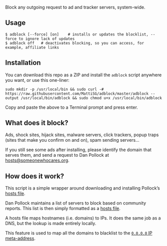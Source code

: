 Block any outgoing request to ad and tracker servers, system-wide.


Usage
-----

	$ adblock [--force] [on]	# installs or updates the blocklist, --force to ignore lack of updates
	$ adblock off	# deactivates blocking, so you can access, for example, affiliate links


Installation
------------

You can download this repo as a ZIP and install the `adblock` script anywhere you want, or use this one-liner:

	sudo mkdir -p /usr/local/bin && sudo curl -# https://raw.githubusercontent.com/MattiSG/adblock/master/adblock --output /usr/local/bin/adblock && sudo chmod u+x /usr/local/bin/adblock

Copy and paste the above to a Terminal prompt and press enter.


What does it block?
-------------------

Ads, shock sites, hijack sites, malware servers, click trackers, popup traps (sites that make you confirm on and on), spam sending servers…

If you still see some ads after installing, please identify the domain that serves them, and send a request to Dan Pollock at hosts@someonewhocares.org.


How does it work?
-----------------

This script is a simple wrapper around downloading and installing Pollock’s [hosts file](http://someonewhocares.org/hosts/).

Dan Pollock maintains a list of servers to block based on community reports. This list is then simply formatted as a [hosts file](http://en.wikipedia.org/wiki/Hosts_file).

A hosts file maps hostnames (i.e. domains) to IPs. It does the same job as a DNS, but the lookup is made entirely locally.

This feature is used to map all the domains to blacklist to the [`0.0.0.0` IP meta-address](http://en.wikipedia.org/wiki/0.0.0.0).
